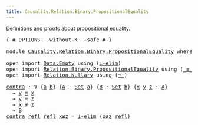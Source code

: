 ```yaml
---
title: Causality.Relation.Binary.PropositionalEquality
---
```


Definitions and proofs about propositional equality.

<pre class="Agda"><a id="127" class="Symbol">{-#</a> <a id="131" class="Keyword">OPTIONS</a> <a id="139" class="Pragma">--without-K</a> <a id="151" class="Pragma">--safe</a> <a id="158" class="Symbol">#-}</a>

<a id="163" class="Keyword">module</a> <a id="170" href="Causality.Relation.Binary.PropositionalEquality.html" class="Module">Causality.Relation.Binary.PropositionalEquality</a> <a id="218" class="Keyword">where</a>

<a id="225" class="Keyword">open</a> <a id="230" class="Keyword">import</a> <a id="237" href="Data.Empty.html" class="Module">Data.Empty</a> <a id="248" class="Keyword">using</a> <a id="254" class="Symbol">(</a><a id="255" href="Data.Empty.html#1050" class="Function">⊥-elim</a><a id="261" class="Symbol">)</a>
<a id="263" class="Keyword">open</a> <a id="268" class="Keyword">import</a> <a id="275" href="Relation.Binary.PropositionalEquality.html" class="Module">Relation.Binary.PropositionalEquality</a> <a id="313" class="Keyword">using</a> <a id="319" class="Symbol">(</a><a id="320" href="Agda.Builtin.Equality.html#150" class="Datatype Operator">_≡_</a><a id="323" class="Symbol">;</a> <a id="325" href="Relation.Binary.PropositionalEquality.Core.html#858" class="Function Operator">_≢_</a><a id="328" class="Symbol">;</a> <a id="330" href="Agda.Builtin.Equality.html#207" class="InductiveConstructor">refl</a><a id="334" class="Symbol">;</a> <a id="336" href="Relation.Binary.PropositionalEquality.Core.html#1712" class="Function">sym</a><a id="339" class="Symbol">;</a> <a id="341" href="Relation.Binary.PropositionalEquality.Core.html#1757" class="Function">trans</a><a id="346" class="Symbol">)</a>
<a id="348" class="Keyword">open</a> <a id="353" class="Keyword">import</a> <a id="360" href="Relation.Nullary.html" class="Module">Relation.Nullary</a> <a id="377" class="Keyword">using</a> <a id="383" class="Symbol">(</a><a id="384" href="Relation.Nullary.Negation.Core.html#698" class="Function Operator">¬_</a><a id="386" class="Symbol">)</a>

<a id="contra"></a><a id="389" href="Causality.Relation.Binary.PropositionalEquality.html#389" class="Function">contra</a> <a id="396" class="Symbol">:</a> <a id="398" class="Symbol">∀</a> <a id="400" class="Symbol">{</a><a id="401" href="Causality.Relation.Binary.PropositionalEquality.html#401" class="Bound">a</a> <a id="403" href="Causality.Relation.Binary.PropositionalEquality.html#403" class="Bound">b</a><a id="404" class="Symbol">}</a> <a id="406" class="Symbol">{</a><a id="407" href="Causality.Relation.Binary.PropositionalEquality.html#407" class="Bound">A</a> <a id="409" class="Symbol">:</a> <a id="411" href="Agda.Primitive.html#388" class="Primitive">Set</a> <a id="415" href="Causality.Relation.Binary.PropositionalEquality.html#401" class="Bound">a</a><a id="416" class="Symbol">}</a> <a id="418" class="Symbol">{</a><a id="419" href="Causality.Relation.Binary.PropositionalEquality.html#419" class="Bound">B</a> <a id="421" class="Symbol">:</a> <a id="423" href="Agda.Primitive.html#388" class="Primitive">Set</a> <a id="427" href="Causality.Relation.Binary.PropositionalEquality.html#403" class="Bound">b</a><a id="428" class="Symbol">}</a> <a id="430" class="Symbol">{</a><a id="431" href="Causality.Relation.Binary.PropositionalEquality.html#431" class="Bound">x</a> <a id="433" href="Causality.Relation.Binary.PropositionalEquality.html#433" class="Bound">y</a> <a id="435" href="Causality.Relation.Binary.PropositionalEquality.html#435" class="Bound">z</a> <a id="437" class="Symbol">:</a> <a id="439" href="Causality.Relation.Binary.PropositionalEquality.html#407" class="Bound">A</a><a id="440" class="Symbol">}</a>
  <a id="444" class="Symbol">→</a> <a id="446" href="Causality.Relation.Binary.PropositionalEquality.html#433" class="Bound">y</a> <a id="448" href="Agda.Builtin.Equality.html#150" class="Datatype Operator">≡</a> <a id="450" href="Causality.Relation.Binary.PropositionalEquality.html#431" class="Bound">x</a>
  <a id="454" class="Symbol">→</a> <a id="456" href="Causality.Relation.Binary.PropositionalEquality.html#433" class="Bound">y</a> <a id="458" href="Agda.Builtin.Equality.html#150" class="Datatype Operator">≡</a> <a id="460" href="Causality.Relation.Binary.PropositionalEquality.html#435" class="Bound">z</a>
  <a id="464" class="Symbol">→</a> <a id="466" href="Causality.Relation.Binary.PropositionalEquality.html#431" class="Bound">x</a> <a id="468" href="Relation.Binary.PropositionalEquality.Core.html#858" class="Function Operator">≢</a> <a id="470" href="Causality.Relation.Binary.PropositionalEquality.html#435" class="Bound">z</a>
  <a id="474" class="Symbol">→</a> <a id="476" href="Causality.Relation.Binary.PropositionalEquality.html#419" class="Bound">B</a>
<a id="478" href="Causality.Relation.Binary.PropositionalEquality.html#389" class="Function">contra</a> <a id="485" href="Agda.Builtin.Equality.html#207" class="InductiveConstructor">refl</a> <a id="490" href="Agda.Builtin.Equality.html#207" class="InductiveConstructor">refl</a> <a id="495" href="Causality.Relation.Binary.PropositionalEquality.html#495" class="Bound">x≢z</a> <a id="499" class="Symbol">=</a> <a id="501" href="Data.Empty.html#1050" class="Function">⊥-elim</a> <a id="508" class="Symbol">(</a><a id="509" href="Causality.Relation.Binary.PropositionalEquality.html#495" class="Bound">x≢z</a> <a id="513" href="Agda.Builtin.Equality.html#207" class="InductiveConstructor">refl</a><a id="517" class="Symbol">)</a>
</pre>